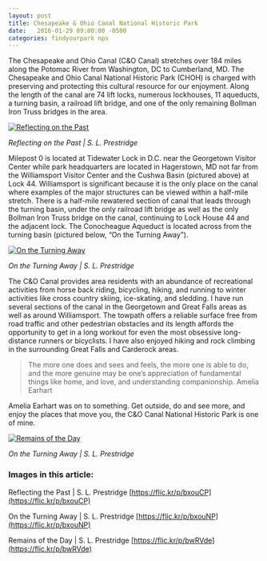 ```yaml
---
layout: post
title: Chesapeake & Ohio Canal National Historic Park
date:   2016-01-29 09:00:00 -0500
categories: findyourpark nps
---
```


The Chesapeake and Ohio Canal (C&O Canal) stretches over 184 miles along the Potomac River from Washington, DC to Cumberland, MD. The Chesapeake and Ohio Canal National Historic Park (CHOH) is charged with preserving and protecting this cultural resource for our enjoyment. Along the length of the canal are 74 lift locks, numerous lockhouses, 11 aqueducts, a turning basin, a railroad lift bridge, and one of the only remaining Bollman Iron Truss bridges in the area.

[![Reflecting on the Past](https://c2.staticflickr.com/8/7187/6918767847_1b3811ecb4_b.jpg)](https://c2.staticflickr.com/8/7187/6918767847_1b3811ecb4_b.jpg)

<cite>Reflecting on the Past | S. L. Prestridge</cite>

Milepost 0 is located at Tidewater Lock in D.C. near the Georgetown Visitor Center while park headquarters are located in Hagerstown, MD not far from the Williamsport Visitor Center and the Cushwa Basin (pictured above) at Lock 44. Williamsport is significant because it is the only place on the canal where examples of the major structures can be viewed within a half-mile stretch. There is a half-mile rewatered section of canal that leads through the turning basin, under the only railroad lift bridge as well as the only Bollman Iron Truss bridge on the canal, continuing to Lock House 44 and the adjacent lock. The Conocheague Aqueduct is located across from the turning basin (pictured below, “On the Turning Away”).

[![On the Turning Away](https://c2.staticflickr.com/8/7055/6918768427_98ef5d2ae9_b.jpg)](https://c2.staticflickr.com/8/7055/6918768427_98ef5d2ae9_b.jpg)

<cite>On the Turning Away | S. L. Prestridge</cite>

The C&O Canal provides area residents with an abundance of recreational activities from horse back riding, bicycling, hiking, and running to winter activities like cross country skiing, ice-skating, and sledding. I have run several sections of the canal in the Georgetown and Great Falls areas as well as around Williamsport. The towpath offers a reliable surface free from road traffic and other pedestrian obstacles and its length affords the opportunity to get in a long workout for even the most obsessive long-distance runners or bicyclists. I have also enjoyed hiking and rock climbing in the surrounding Great Falls and Carderock areas.

>The more one does and sees and feels, the more one is able to do, and the more genuine may be one’s appreciation of fundamental things like home, and love, and understanding companionship.
Amelia Earhart

Amelia Earhart was on to something. Get outside, do and see more, and enjoy the places that move you, the C&O Canal National Historic Park is one of mine.

[![Remains of the Day](https://c2.staticflickr.com/8/7187/6912802049_42294ca2ff_b.jpg)](https://c2.staticflickr.com/8/7187/6912802049_42294ca2ff_b.jpg)

<cite>On the Turning Away | S. L. Prestridge</cite>

### Images in this article:

Reflecting the Past | S. L. Prestridge
[https://flic.kr/p/bxouCP](https://flic.kr/p/bxouCP)

On the Turning Away | S. L. Prestridge
[https://flic.kr/p/bxouNP](https://flic.kr/p/bxouNP)

Remains of the Day | S. L. Prestridge
[https://flic.kr/p/bwRVde](https://flic.kr/p/bwRVde)
